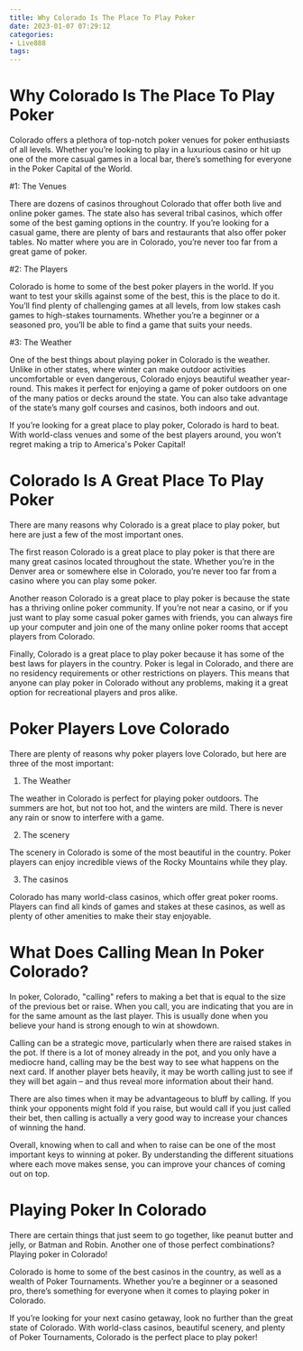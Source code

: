 ```yaml
---
title: Why Colorado Is The Place To Play Poker
date: 2023-01-07 07:29:12
categories:
- Live888
tags:
---
```



#  Why Colorado Is The Place To Play Poker

Colorado offers a plethora of top-notch poker venues for poker enthusiasts of all levels. Whether you’re looking to play in a luxurious casino or hit up one of the more casual games in a local bar, there’s something for everyone in the Poker Capital of the World.

#1: The Venues

There are dozens of casinos throughout Colorado that offer both live and online poker games. The state also has several tribal casinos, which offer some of the best gaming options in the country. If you’re looking for a casual game, there are plenty of bars and restaurants that also offer poker tables. No matter where you are in Colorado, you’re never too far from a great game of poker.

#2: The Players

Colorado is home to some of the best poker players in the world. If you want to test your skills against some of the best, this is the place to do it. You’ll find plenty of challenging games at all levels, from low stakes cash games to high-stakes tournaments. Whether you’re a beginner or a seasoned pro, you’ll be able to find a game that suits your needs.

#3: The Weather

One of the best things about playing poker in Colorado is the weather. Unlike in other states, where winter can make outdoor activities uncomfortable or even dangerous, Colorado enjoys beautiful weather year-round. This makes it perfect for enjoying a game of poker outdoors on one of the many patios or decks around the state. You can also take advantage of the state’s many golf courses and casinos, both indoors and out.

If you’re looking for a great place to play poker, Colorado is hard to beat. With world-class venues and some of the best players around, you won’t regret making a trip to America's Poker Capital!

#  Colorado Is A Great Place To Play Poker

There are many reasons why Colorado is a great place to play poker, but here are just a few of the most important ones.

The first reason Colorado is a great place to play poker is that there are many great casinos located throughout the state. Whether you’re in the Denver area or somewhere else in Colorado, you’re never too far from a casino where you can play some poker.

Another reason Colorado is a great place to play poker is because the state has a thriving online poker community. If you’re not near a casino, or if you just want to play some casual poker games with friends, you can always fire up your computer and join one of the many online poker rooms that accept players from Colorado.

Finally, Colorado is a great place to play poker because it has some of the best laws for players in the country. Poker is legal in Colorado, and there are no residency requirements or other restrictions on players. This means that anyone can play poker in Colorado without any problems, making it a great option for recreational players and pros alike.

#  Poker Players Love Colorado

There are plenty of reasons why poker players love Colorado, but here are three of the most important:

1. The Weather

The weather in Colorado is perfect for playing poker outdoors. The summers are hot, but not too hot, and the winters are mild. There is never any rain or snow to interfere with a game.

2. The scenery

The scenery in Colorado is some of the most beautiful in the country. Poker players can enjoy incredible views of the Rocky Mountains while they play.

3. The casinos

Colorado has many world-class casinos, which offer great poker rooms. Players can find all kinds of games and stakes at these casinos, as well as plenty of other amenities to make their stay enjoyable.

#  What Does Calling Mean In Poker Colorado?

In poker, Colorado, "calling" refers to making a bet that is equal to the size of the previous bet or raise. When you call, you are indicating that you are in for the same amount as the last player. This is usually done when you believe your hand is strong enough to win at showdown.

 Calling can be a strategic move, particularly when there are raised stakes in the pot. If there is a lot of money already in the pot, and you only have a mediocre hand, calling may be the best way to see what happens on the next card. If another player bets heavily, it may be worth calling just to see if they will bet again – and thus reveal more information about their hand.

There are also times when it may be advantageous to bluff by calling. If you think your opponents might fold if you raise, but would call if you just called their bet, then calling is actually a very good way to increase your chances of winning the hand.

Overall, knowing when to call and when to raise can be one of the most important keys to winning at poker. By understanding the different situations where each move makes sense, you can improve your chances of coming out on top.

#  Playing Poker In Colorado

There are certain things that just seem to go together, like peanut butter and jelly, or Batman and Robin. Another one of those perfect combinations? Playing poker in Colorado!

Colorado is home to some of the best casinos in the country, as well as a wealth of Poker Tournaments. Whether you’re a beginner or a seasoned pro, there’s something for everyone when it comes to playing poker in Colorado.

If you’re looking for your next casino getaway, look no further than the great state of Colorado. With world-class casinos, beautiful scenery, and plenty of Poker Tournaments, Colorado is the perfect place to play poker!